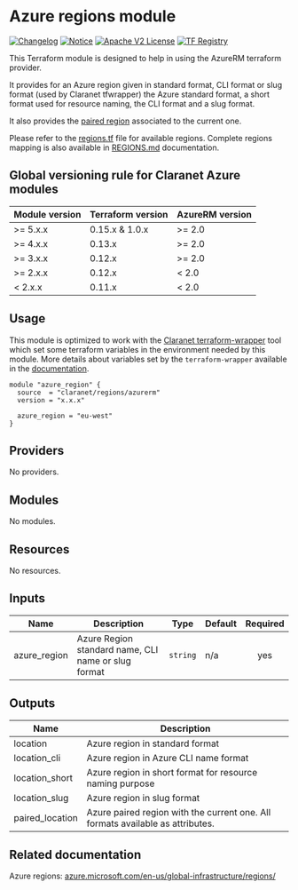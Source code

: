 # Azure regions module
[![Changelog](https://img.shields.io/badge/changelog-release-green.svg)](CHANGELOG.md) [![Notice](https://img.shields.io/badge/notice-copyright-yellow.svg)](NOTICE) [![Apache V2 License](https://img.shields.io/badge/license-Apache%20V2-orange.svg)](LICENSE) [![TF Registry](https://img.shields.io/badge/terraform-registry-blue.svg)](https://registry.terraform.io/modules/claranet/regions/azurerm/)

This Terraform module is designed to help in using the AzureRM terraform provider.

It provides for an Azure region given in standard format, CLI format or slug format (used by Claranet tfwrapper) the 
Azure standard format, a short format used for resource naming, the CLI format and a slug format.

It also provides the [paired region](https://docs.microsoft.com/en-us/azure/availability-zones/cross-region-replication-azure) associated to the current one.

Please refer to the [regions.tf](regions.tf) file for available regions.
Complete regions mapping is also available in [REGIONS.md](REGIONS.md) documentation.

<!-- BEGIN_TF_DOCS -->
## Global versioning rule for Claranet Azure modules

| Module version | Terraform version | AzureRM version |
| -------------- | ----------------- | --------------- |
| >= 5.x.x       | 0.15.x & 1.0.x    | >= 2.0          |
| >= 4.x.x       | 0.13.x            | >= 2.0          |
| >= 3.x.x       | 0.12.x            | >= 2.0          |
| >= 2.x.x       | 0.12.x            | < 2.0           |
| <  2.x.x       | 0.11.x            | < 2.0           |

## Usage

This module is optimized to work with the [Claranet terraform-wrapper](https://github.com/claranet/terraform-wrapper) tool
which set some terraform variables in the environment needed by this module.
More details about variables set by the `terraform-wrapper` available in the [documentation](https://github.com/claranet/terraform-wrapper#environment).

```hcl
module "azure_region" {
  source  = "claranet/regions/azurerm"
  version = "x.x.x"

  azure_region = "eu-west"
}

```

## Providers

No providers.

## Modules

No modules.

## Resources

No resources.

## Inputs

| Name | Description | Type | Default | Required |
|------|-------------|------|---------|:--------:|
| azure\_region | Azure Region standard name, CLI name or slug format | `string` | n/a | yes |

## Outputs

| Name | Description |
|------|-------------|
| location | Azure region in standard format |
| location\_cli | Azure region in Azure CLI name format |
| location\_short | Azure region in short format for resource naming purpose |
| location\_slug | Azure region in slug format |
| paired\_location | Azure paired region with the current one. All formats available as attributes. |
<!-- END_TF_DOCS -->

## Related documentation

Azure regions: [azure.microsoft.com/en-us/global-infrastructure/regions/](https://azure.microsoft.com/en-us/global-infrastructure/regions/)
